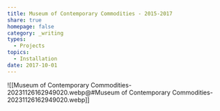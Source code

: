```yaml
---
title: Museum of Contemporary Commodities - 2015-2017
share: true
homepage: false
category: _writing
types:
  - Projects
topics:
  - Installation
date: 2017-10-01
---
```


![[Museum of Contemporary Commodities-20231126162949020.webp@#Museum of Contemporary Commodities-20231126162949020.webp]]
